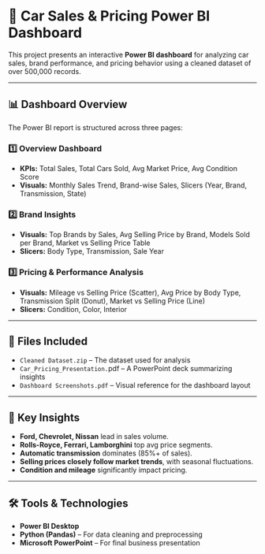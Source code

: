# 🚗 Car Sales & Pricing Power BI Dashboard

This project presents an interactive **Power BI dashboard** for analyzing car sales, brand performance, and pricing behavior using a cleaned dataset of over 500,000 records.

---

## 📊 Dashboard Overview

The Power BI report is structured across three pages:

### 1️⃣ Overview Dashboard

* **KPIs:** Total Sales, Total Cars Sold, Avg Market Price, Avg Condition Score
* **Visuals:** Monthly Sales Trend, Brand-wise Sales, Slicers (Year, Brand, Transmission, State)

### 2️⃣ Brand Insights

* **Visuals:** Top Brands by Sales, Avg Selling Price by Brand, Models Sold per Brand, Market vs Selling Price Table
* **Slicers:** Body Type, Transmission, Sale Year

### 3️⃣ Pricing & Performance Analysis

* **Visuals:** Mileage vs Selling Price (Scatter), Avg Price by Body Type, Transmission Split (Donut), Market vs Selling Price (Line)
* **Slicers:** Condition, Color, Interior

---

## 📁 Files Included

* `Cleaned Dataset.zip` – The dataset used for analysis
* `Car_Pricing_Presentation.`pdf – A PowerPoint deck summarizing insights
* `Dashboard Screenshots.pdf` – Visual reference for the dashboard layout

---

## 🧠 Key Insights

* **Ford, Chevrolet, Nissan** lead in sales volume.
* **Rolls-Royce, Ferrari, Lamborghini** top avg price segments.
* **Automatic transmission** dominates (85%+ of sales).
* **Selling prices closely follow market trends**, with seasonal fluctuations.
* **Condition and mileage** significantly impact pricing.

---

## 🛠 Tools & Technologies

* **Power BI Desktop**
* **Python (Pandas)** – For data cleaning and preprocessing
* **Microsoft PowerPoint** – For final business presentation



